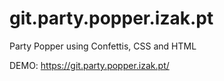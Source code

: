 # git.party.popper.izak.pt
Party Popper using Confettis, CSS and HTML

DEMO: https://git.party.popper.izak.pt/
